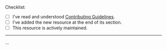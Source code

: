 <!-- Thank you for your interest in Awesome Web Serial -->

<!-- These comment lines are only here to guide you, and will not be visible in the pull request you're about to create. -->

Checklist:

- [ ] I've read and understood [Contributing Guidelines](CONTRIBUTING.md).
- [ ] I've added the new resource at the end of its section.
- [ ] This resource is actively maintained.

---

<!-- Please explain what this new addition is about, and why it should be included here with your own words. -->

...
